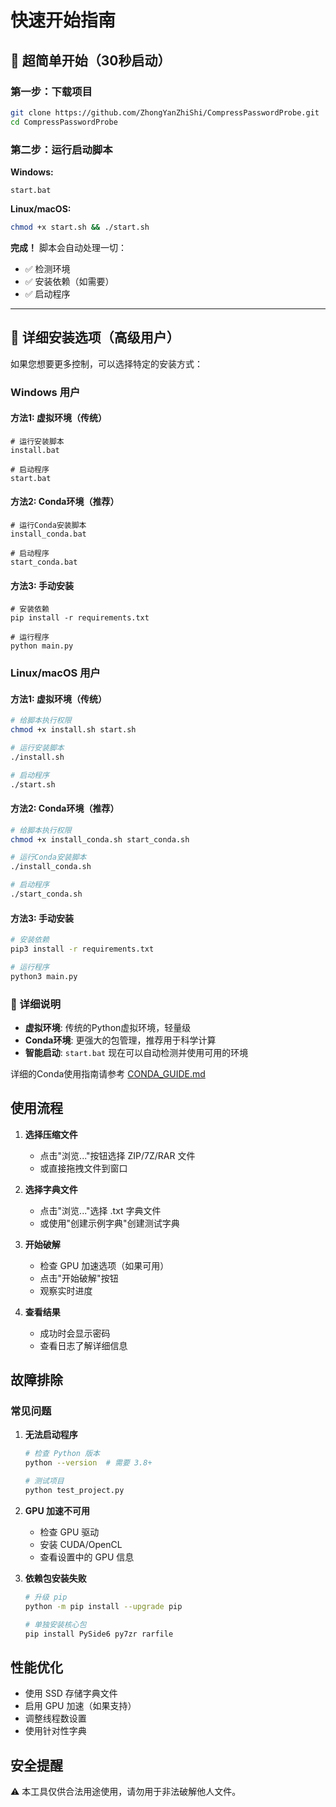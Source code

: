 # 快速开始指南

## 🚀 超简单开始（30秒启动）

### 第一步：下载项目
```bash
git clone https://github.com/ZhongYanZhiShi/CompressPasswordProbe.git
cd CompressPasswordProbe
```

### 第二步：运行启动脚本

**Windows:**
```batch
start.bat
```

**Linux/macOS:**
```bash
chmod +x start.sh && ./start.sh
```

**完成！** 脚本会自动处理一切：
- ✅ 检测环境
- ✅ 安装依赖（如需要）  
- ✅ 启动程序

---

## 🔧 详细安装选项（高级用户）

如果您想要更多控制，可以选择特定的安装方式：

### Windows 用户

#### 方法1: 虚拟环境（传统）
```batch
# 运行安装脚本
install.bat

# 启动程序
start.bat
```

#### 方法2: Conda环境（推荐）
```batch
# 运行Conda安装脚本
install_conda.bat

# 启动程序
start_conda.bat
```

#### 方法3: 手动安装
```batch
# 安装依赖
pip install -r requirements.txt

# 运行程序
python main.py
```

### Linux/macOS 用户

#### 方法1: 虚拟环境（传统）
```bash
# 给脚本执行权限
chmod +x install.sh start.sh

# 运行安装脚本
./install.sh

# 启动程序
./start.sh
```

#### 方法2: Conda环境（推荐）
```bash
# 给脚本执行权限
chmod +x install_conda.sh start_conda.sh

# 运行Conda安装脚本
./install_conda.sh

# 启动程序
./start_conda.sh
```

#### 方法3: 手动安装
```bash
# 安装依赖
pip3 install -r requirements.txt

# 运行程序
python3 main.py
```

### 📖 详细说明

- **虚拟环境**: 传统的Python虚拟环境，轻量级
- **Conda环境**: 更强大的包管理，推荐用于科学计算
- **智能启动**: `start.bat` 现在可以自动检测并使用可用的环境

详细的Conda使用指南请参考 [CONDA_GUIDE.md](CONDA_GUIDE.md)

## 使用流程

1. **选择压缩文件**
   - 点击"浏览..."按钮选择 ZIP/7Z/RAR 文件
   - 或直接拖拽文件到窗口

2. **选择字典文件**
   - 点击"浏览..."选择 .txt 字典文件
   - 或使用"创建示例字典"创建测试字典

3. **开始破解**
   - 检查 GPU 加速选项（如果可用）
   - 点击"开始破解"按钮
   - 观察实时进度

4. **查看结果**
   - 成功时会显示密码
   - 查看日志了解详细信息

## 故障排除

### 常见问题

1. **无法启动程序**
   ```bash
   # 检查 Python 版本
   python --version  # 需要 3.8+
   
   # 测试项目
   python test_project.py
   ```

2. **GPU 加速不可用**
   - 检查 GPU 驱动
   - 安装 CUDA/OpenCL
   - 查看设置中的 GPU 信息

3. **依赖包安装失败**
   ```bash
   # 升级 pip
   python -m pip install --upgrade pip
   
   # 单独安装核心包
   pip install PySide6 py7zr rarfile
   ```

## 性能优化

- 使用 SSD 存储字典文件
- 启用 GPU 加速（如果支持）
- 调整线程数设置
- 使用针对性字典

## 安全提醒

⚠️ 本工具仅供合法用途使用，请勿用于非法破解他人文件。
